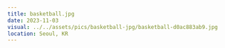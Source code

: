 ```yaml
---
title: basketball.jpg
date: 2023-11-03
visual: ../../assets/pics/basketball-jpg/basketball-d0ac883ab9.jpg
location: Seoul, KR
---
```


